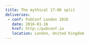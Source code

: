 ```yaml
---
title: The mythical 17:00 split
deliveries:
 - conf: PubConf London 2016
   date: 2016-01-16
   href: http://pubconf.io
   location: London, United Kingdom
---
```

